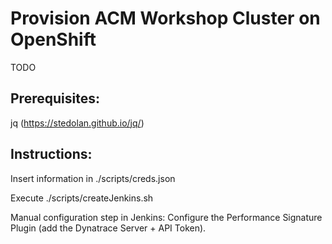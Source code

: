 # Provision ACM Workshop Cluster on OpenShift

TODO
## Prerequisites:

jq (https://stedolan.github.io/jq/)

## Instructions:
Insert information in ./scripts/creds.json

Execute ./scripts/createJenkins.sh

Manual configuration step in Jenkins: Configure the Performance Signature Plugin (add the Dynatrace Server + API Token).


